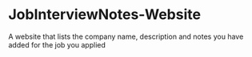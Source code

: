 # JobInterviewNotes-Website
A website that lists the company name, description and notes you have added for the job you applied
